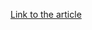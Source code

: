 [Link to the article](https://www.deepinstinct.com/blog/darkbeatc2-the-latest-muddywater-attack-framework)
